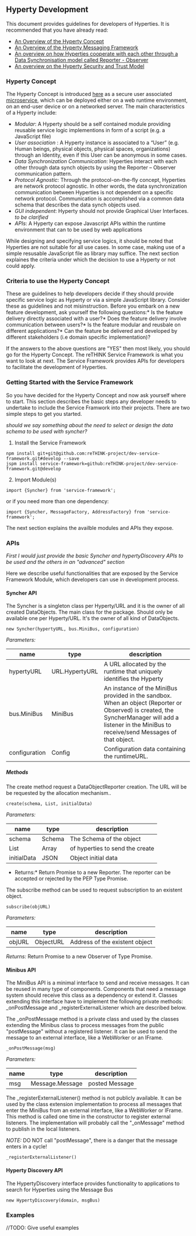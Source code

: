Hyperty Development
-------------------

This document provides guidelines for developers of Hyperties. It is recommended that you have already read:

-	[An Overview of the Hyperty Concept](hyperty.md)
-	[An Overview of the Hyperty Messaging Framework](hyperty-messaging-framework.md)
-	[An overview on how Hyperties cooperate with each other through a Data Synchronisation model called Reporter - Observer](p2p-data-sync.md)
-	[An overview on the Hyperty Security and Trust Model](hyperty-trust.md)

### Hyperty Concept

The Hyperty Concept is introduced [here](hyperty.md) as a secure user associated [microservice](http://martinfowler.com/articles/microservices.html), which can be deployed either on a web runtime environment, on an end-user device or on a networked server. The main characteristics of a Hyperty include:

-	*Modular*: A Hyperty should be a self contained module providing reusable service logic implementions in form of a script (e.g. a JavaScript file)
-	*User association* : A Hyperty instance is associated to a “User” (e.g. Human beings, physical objects, physical spaces, organizations) through an Identity, even if this User can be anonymous in some cases.
-	*Data Synchronization Communication*: Hyperties interact with each other through data synch objects by using the Reporter – Observer communication pattern.
-	*Protocol Agnostic*: Through the protocol-on-the-fly concept, Hyperties are network protocol agnostic. In other words, the data synchronization communication between Hyperties is not dependent on a specific network protocol. Communication is accomplished via a common data schema that describes the data synch objects used.
-	*GUI independent*: Hyperty should not provide Graphical User Interfaces. *to be clarified*
-	*APIs*: A Hyperty can expose Javascript APIs within the runtime environment that can to be used by web applications

While designing and specifying service logics, it should be noted that Hyperties are not suitable for all use cases. In some case, making use of a simple resusable JavaScript file as library may suffice. The next section explaines the criteria under which the decision to use a Hyperty or not could apply.

### Criteria to use the Hyperty Concept

These are guidelines to help developers decide if they should provide specific service logic as Hyperty or via a simple JavaScript library. Consider these as guidelines and not misinstruction. Before you embark on a new feature development, ask yourself the following questions:* Is the feature delivery directly associated with a user?* Does the feature delivery involve communication between users?* Is the feature modular and reusbale on different applications?* Can the feature be delivered and developed by different stakeholders (i.e domain specific implementation)?

If the answers to the above questions are "YES" then most likely, you should go for the Hyperty Concept. The reTHINK Service Framework is what you want to look at next. The Service Framework provides APIs for developers to facilitate the development of Hyperties.

### Getting Started with the Service Framework

So you have decided for the Hyperty Concept and now ask yourself where to start. This section describes the basic steps any developer needs to undertake to include the Service Framwork into their projects. There are two simple steps to get you started.

*should we say something about the need to select or design the data schema to be used with syncher?*

1) Install the Service Framework

```
npm install git+git@github.com:reTHINK-project/dev-service-framework.git#develop --save
jspm install service-framework=github:reTHINK-project/dev-service-framework.git@develop
```

2) Import Module(s)

```
import {Syncher} from 'service-framework';
```

or if you need more than one dependency:

```
import {Syncher, MessageFactory, AddressFactory} from 'service-framework';
```

The next section explains the availble modules and APIs they expose.

### APIs

*First I would just provide the basic Syncher and hypertyDiscovery APIs to be used and the others in an "advanced" section*

Here we describe useful functionalities that are exposed by the Service Framework Module, which developers can use in development process.

#### Syncher API

The Syncher is a singleton class per Hyperty/URL and it is the owner of all created DataObjects.
The main class for the package. Should only be available one per Hyperty/URL. It's the owner of all kind of DataObjects.
```
new Syncher(hypertyURL, bus.MiniBus, configuration)
```
*Parameters:*

| name                | type                                      | description                                                                                                                                                                           |
|---------------------|-------------------------------------------|---------------------------------------------------------------------------------------------------------------------------------------------------------------------------------------|
| hypertyURL          | URL.HypertyURL                            | A URL allocated by the runtime that uniquely identifies the Hyperty                                                                                                            |
| bus.MiniBus         | MiniBus                                   | An instance of the MiniBus provided in the sandbox. When an object (Reporter or Observed) is created, the SyncherManager will add a listener in the MiniBus to receive/send Messages of that object.                                                                                         |
| configuration       | Config                                    | Configuration data containing the runtimeURL. |

##### Methods

The create method request a DataObjectReporter creation. The URL will be be requested by the allocation mechanism..

```
create(schema, List, initialData)
```
*Parameters:*

| name     | type    | description                                                                                                         |
|----------|---------|---------------------------------------------------------------------------------------------------------------------|
| schema | Schema | The Schema of the object |
|List	|Array<HypertyURL>	|of hyperties to send the create|
|initialData|	JSON	|Object initial data|

* Returns:*
Return Promise to a new Reporter. The reporter can be accepted or rejected by the PEP
Type
Promise.<DataObjectReporter>


The subscribe method can be used to request subscription to an existent object. 

```
subscribe(objURL) 
```
*Parameters:*

| name     | type    | description                                                                                                         |
|----------|---------|---------------------------------------------------------------------------------------------------------------------|
| objURL | ObjectURL | 	Address of the existent object |
	
*Returns:*
Return Promise to a new Observer of Type Promise.<DataObjectObserver>

#### Minibus API
The MiniBus API is a minimal interface to send and receive messages. It can be reused in many type of components. Components that need a message system should receive this class as a dependency or extend it. Classes extending this interface have to implement the following private methods: _onPostMessage and _registerExternalListener which are described below.

The _onPostMessage method is a private class and used by the classes extending the Minibus class to process messages from the public "postMessage" without a registered listener. It can be used to send the message to an external interface, like a WebWorker or an IFrame.

```
_onPostMessage(msg)
```

*Parameters:*

| name     | type    | description                                                                                                         |
|----------|---------|---------------------------------------------------------------------------------------------------------------------|
| msg | Message.Message | posted Message|
		

The _registerExternalListener() method is not publicly available. It can be used by the class extension implementation to process all messages that enter the MiniBus from an external interface, like a WebWorker or IFrame. This method is called one time in the constructor to register external listeners. The implementation will probably call the "_onMessage" method to publish in the local listeners. 

*NOTE:* DO NOT call "postMessage", there is a danger that the message enters in a cycle!
```
_registerExternalListener()
```


#### Hyperty Discovery API
 The HypertyDiscovery interface provides functionality to applications to search for Hyperties using the Message Bus
 
 ```
new HypertyDiscovery(domain, msgBus)
```

### Examples

//TODO: Give useful examples
